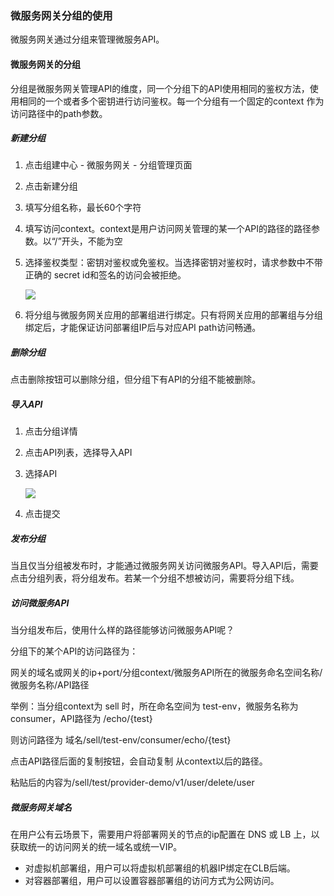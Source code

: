 ### 微服务网关分组的使用

微服务网关通过分组来管理微服务API。

#### 微服务网关的分组

分组是微服务网关管理API的维度，同一个分组下的API使用相同的鉴权方法，使用相同的一个或者多个密钥进行访问鉴权。每一个分组有一个固定的context 作为访问路径中的path参数。

##### 新建分组

1. 点击组建中心 - 微服务网关 - 分组管理页面

2. 点击新建分组

3. 填写分组名称，最长60个字符

4. 填写访问context。context是用户访问网关管理的某一个API的路径的路径参数。以“/”开头，不能为空

5. 选择鉴权类型：密钥对鉴权或免鉴权。当选择密钥对鉴权时，请求参数中不带正确的 secret id和签名的访问会被拒绝。

   ![](https://main.qcloudimg.com/raw/fdf3e10ccf43c6441d411b320cd0f060.png)

6. 将分组与微服务网关应用的部署组进行绑定。只有将网关应用的部署组与分组绑定后，才能保证访问部署组IP后与对应API path访问畅通。



##### 删除分组

点击删除按钮可以删除分组，但分组下有API的分组不能被删除。



##### 导入API

1. 点击分组详情

2. 点击API列表，选择导入API

3. 选择API

   ![](https://main.qcloudimg.com/raw/66f9f9dab619c474cd116fb6a31b81d8.png)

4. 点击提交


##### 发布分组

当且仅当分组被发布时，才能通过微服务网关访问微服务API。导入API后，需要点击分组列表，将分组发布。若某一个分组不想被访问，需要将分组下线。



##### 访问微服务API

当分组发布后，使用什么样的路径能够访问微服务API呢？

分组下的某个API的访问路径为：

网关的域名或网关的ip+port/分组context/微服务API所在的微服务命名空间名称/微服务名称/API路径

举例：当分组context为 sell 时，所在命名空间为 test-env，微服务名称为consumer，API路径为 /echo/{test}

则访问路径为  域名/sell/test-env/consumer/echo/{test}

点击API路径后面的复制按钮，会自动复制 从context以后的路径。

粘贴后的内容为/sell/test/provider-demo/v1/user/delete/user



##### 微服务网关域名

在用户公有云场景下，需要用户将部署网关的节点的ip配置在 DNS 或 LB 上，以获取统一的访问网关的统一域名或统一VIP。

- 对虚拟机部署组，用户可以将虚拟机部署组的机器IP绑定在CLB后端。
- 对容器部署组，用户可以设置容器部署组的访问方式为公网访问。





